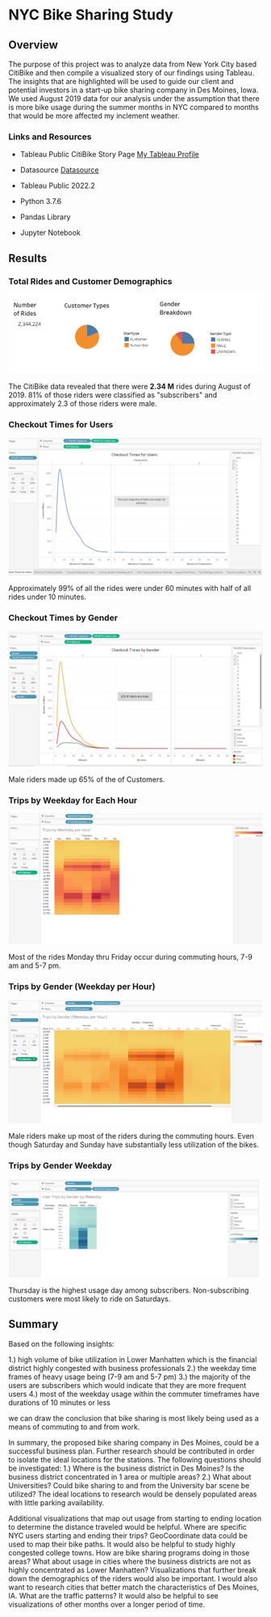 # NYC Bike Sharing Study

## Overview

The purpose of this project was to analyze data from New York City based CitiBike and then compile a visualized story of our findings using Tableau. The insights that are highlighted will be used to guide our client and potential investors in a start-up bike sharing company in Des Moines, Iowa.  We used August 2019 data for our analysis under the assumption that there is more bike usage during the summer months in NYC compared to months that would be more affected my inclement weather. 

### Links and Resources

 * Tableau Public CitiBike Story Page
  [My Tableau Profile](https://public.tableau.com/app/profile/robin.foster6976/viz/Bikesharing_Module14_Challenge/CheckoutTimesforUsers?publish=yes)  
 
 * Datasource
  [Datasource](https://s3.amazonaws.com/tripdata/index.html)
   
 * Tableau Public 2022.2
    
 * Python 3.7.6
 
 * Pandas Library
 
 * Jupyter Notebook

## Results

### Total Rides and Customer Demographics

![Total_Rides_Demos](https://github.com/rloufoster/bikesharing/blob/main/Resources/TotalRidesUserGender.png?raw=true)

The CitiBike data revealed that there were **2.34 M** rides during August of 2019.  81% of those riders were classified as "subscribers" and approximately 2.3 of those riders were male.

### Checkout Times for Users

![CheckoutTimesforUsers](https://github.com/rloufoster/bikesharing/blob/main/Resources/Checkout_Times_For_Users_Image.png?raw=true)

Approximately 99% of all the rides were under 60 minutes with half of all rides under 10 minutes.

### Checkout Times by Gender

![CheckoutTimesbyGender](https://github.com/rloufoster/bikesharing/blob/main/Resources/Checkout_Times_By_Gender_Image.png?raw=true)

Male riders made up 65% of the of Customers.

### Trips by Weekday for Each Hour

![WeekdayforEachHour](https://github.com/rloufoster/bikesharing/blob/main/Resources/Trips_By_Weekday_per_Hour.png?raw=true)

Most of the rides Monday thru Friday occur during commuting hours, 7-9 am and 5-7 pm.  

### Trips by Gender (Weekday per Hour)

![TripsbyGenderWeekdayPerHour](https://github.com/rloufoster/bikesharing/blob/main/Resources/Trips_By_Gender.png?raw=true)

Male riders make up most of the riders during the commuting hours.  Even though Saturday and Sunday have substantially less utilization of the bikes.

### Trips by Gender Weekday

![TripsbyGenderWeekday](https://github.com/rloufoster/bikesharing/blob/main/Resources/User%20Trips%20by%20Gender%20by%20Weekday.png?raw=true)

Thursday is the highest usage day among subscribers.  Non-subscribing customers were most likely to ride on Saturdays.

## Summary

Based on the following insights:

1.) high volume of bike utilization in Lower Manhatten which is the financial district highly congested with business professionals
2.) the weekday time frames of heavy usage being (7-9 am and 5-7 pm)
3.) the majority of the users are subscribers which would indicate that they are more frequent users
4.) most of the weekday usage within the commuter timeframes have durations of 10 minutes or less

we can draw the conclusion that bike sharing is most likely being used as a means of commuting to and from work.  

In summary, the proposed bike sharing company in Des Moines, could be a successful business plan.  Further research should be contributed in order to isolate the ideal locations for the stations. The following questions should be investigated: 1.) Where is the business district in Des Moines? Is the business district concentrated in 1 area or multiple areas? 2.) What about Universities?  Could bike sharing to and from the University bar scene be utilized?  The ideal locations to research would be densely populated areas with little parking availability. 

Additional visualizations that map out usage from starting to ending location to determine the distance traveled would be helpful. Where are specific NYC users starting and ending their trips? GeoCoordinate data could be used to map their bike paths. It would also be helpful to study highly congested college towns.  How are bike sharing programs doing in those areas?  What about usage in cities where the business districts are not as highly concentrated as Lower Manhatten? Visualizations that further break down the demographics of the riders would also be important. I would also want to research cities that better match the characteristics of Des Moines, IA.  What are the traffic patterns?  It would also be helpful to see visualizations of other months over a longer period of time.




